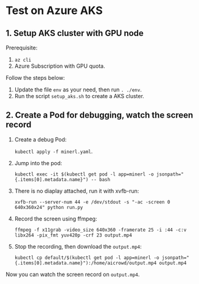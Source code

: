 # Test on Azure AKS

## 1. Setup AKS cluster with GPU node

Prerequisite:
1. `az cli`
1. Azure Subscription with GPU quota.

Follow the steps below:
1. Update the file `env` as your need, then run `. ./env`.
1. Run the script `setup_aks.sh` to create a AKS cluster.

## 2. Create a Pod for debugging, watch the screen record

1. Create a debug Pod:

    `kubectl apply -f minerl.yaml`.

1. Jump into the pod:

    `kubectl exec -it $(kubectl get pod -l app=minerl -o jsonpath="{.items[0].metadata.name}") -- bash`

1. There is no diaplay attached, run it with xvfb-run:

    `xvfb-run --server-num 44 -e /dev/stdout -s "-ac -screen 0 640x360x24" python run.py`

1. Record the screen using ffmpeg:

    `ffmpeg -f x11grab -video_size 640x360 -framerate 25 -i :44 -c:v libx264 -pix_fmt yuv420p -crf 23 output.mp4`

1. Stop the recording, then download the `output.mp4`:

    `kubectl cp default/$(kubectl get pod -l app=minerl -o jsonpath="{.items[0].metadata.name}"):/home/aicrowd/output.mp4 output.mp4`


Now you can watch the screen record on `output.mp4`.

